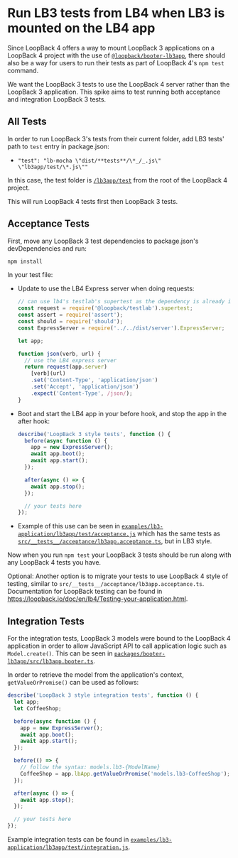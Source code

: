# Run LB3 tests from LB4 when LB3 is mounted on the LB4 app

Since LoopBack 4 offers a way to mount LoopBack 3 applications on a LoopBack 4
project with the use of
[`@loopback/booter-lb3app`](https://github.com/strongloop/loopback-next/tree/master/packages/booter-lb3app),
there should also be a way for users to run their tests as part of LoopBack 4's
`npm test` command.

We want the LoopBack 3 tests to use the LoopBack 4 server rather than the
LoopBack 3 application. This spike aims to test running both acceptance and
integration LoopBack 3 tests.

## All Tests

In order to run LoopBack 3's tests from their current folder, add LB3 tests'
path to `test` entry in package.json:

- `"test": "lb-mocha \"dist/**tests**/\*_/_.js\" \"lb3app/test/\*.js\""`

In this case, the test folder is
[`/lb3app/test`](https://github.com/strongloop/loopback-next/tree/spike/lb3test/examples/lb3-application/lb3app/test)
from the root of the LoopBack 4 project.

This will run LoopBack 4 tests first then LoopBack 3 tests.

## Acceptance Tests

First, move any LoopBack 3 test dependencies to package.json's devDependencies
and run:

```sh
npm install
```

In your test file:

- Update to use the LB4 Express server when doing requests:

  ```ts
  // can use lb4's testlab's supertest as the dependency is already installed
  const request = require('@loopback/testlab').supertest;
  const assert = require('assert');
  const should = require('should');
  const ExpressServer = require('../../dist/server').ExpressServer;

  let app;

  function json(verb, url) {
    // use the LB4 express server
    return request(app.server)
      [verb](url)
      .set('Content-Type', 'application/json')
      .set('Accept', 'application/json')
      .expect('Content-Type', /json/);
  }
  ```

- Boot and start the LB4 app in your before hook, and stop the app in the after
  hook:

  ```ts
  describe('LoopBack 3 style tests', function () {
    before(async function () {
      app = new ExpressServer();
      await app.boot();
      await app.start();
    });

    after(async () => {
      await app.stop();
    });

    // your tests here
  });
  ```

- Example of this use can be seen in
  [`examples/lb3-application/lb3app/test/acceptance.js`](https://github.com/strongloop/loopback-next/blob/spike/lb3test/examples/lb3-application/lb3app/test/acceptance.js)
  which has the same tests as
  [`src/__tests__/acceptance/lb3app.acceptance.ts`](https://github.com/strongloop/loopback-next/blob/spike/lb3test/examples/lb3-application/src/__tests__/acceptance/lb3app.acceptance.ts),
  but in LB3 style.

Now when you run `npm test` your LoopBack 3 tests should be run along with any
LoopBack 4 tests you have.

Optional: Another option is to migrate your tests to use LoopBack 4 style of
testing, similar to `src/__tests__/acceptance/lb3app.acceptance.ts`.
Documentation for LoopBack testing can be found in
https://loopback.io/doc/en/lb4/Testing-your-application.html.

## Integration Tests

For the integration tests, LoopBack 3 models were bound to the LoopBack 4
application in order to allow JavaScript API to call application logic such as
`Model.create()`. This can be seen in
[`packages/booter-lb3app/src/lb3app.booter.ts`](https://github.com/strongloop/loopback-next/blob/spike/lb3test/packages/booter-lb3app/src/lb3app.booter.ts#L76-L85).

In order to retrieve the model from the application's context,
`getValueOrPromise()` can be used as follows:

```ts
describe('LoopBack 3 style integration tests', function () {
  let app;
  let CoffeeShop;

  before(async function () {
    app = new ExpressServer();
    await app.boot();
    await app.start();
  });

  before(() => {
    // follow the syntax: models.lb3-{ModelName}
    CoffeeShop = app.lbApp.getValueOrPromise('models.lb3-CoffeeShop');
  });

  after(async () => {
    await app.stop();
  });

  // your tests here
});
```

Example integration tests can be found in
[`examples/lb3-application/lb3app/test/integration.js`](https://github.com/strongloop/loopback-next/blob/spike/lb3test/examples/lb3-application/lb3app/test/integration.js).
